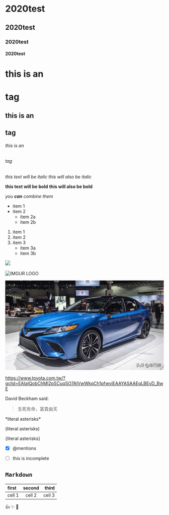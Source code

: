 # 2020test
## 2020test
### 2020test
#### 2020test

# this is an <h1> tag
  ## this is an <h2> tag
  ###### this is an <h6> tag
  
*this text will be italic*
_this will also be italic_

**this text will be bold**
__this will also be bold__

*you **can** combine them*

* item 1
* item 2
  * item 2a
  * item 2b
  
1. item 1
2. item 2
3. item 3
   * item 3a
   * item 3b

![](https://i.imgur.com/9cgQVqD.png )

<img src="https://i.imgur.com/9cgQVqD.png" alt="IMGUR LOGO" width="250"/>

![camry logo](camry.jpg "camry")

<https://www.toyota.com.tw/?gclid=EAIaIQobChMI2pSCuqSO7AIVwWkqCh1pfwyiEAAYASAAEgLBEvD_BwE>

David Beckham said:
>生死有命，富貴由天

\*literal asterisks\*

\(literal asterisks\)

\{literal asterisks\}

- [x] @mentions

- [ ] this is incomplete

## `Markdown`

| first | second | third |
|:---- |:------:|------:|
|cell 1 | cell 2| cell 3|

:+1:
:sparkles:
:camel:
